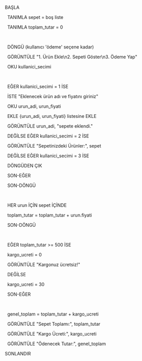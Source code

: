 BAŞLA

&nbsp; TANIMLA sepet = boş liste

&nbsp; TANIMLA toplam\_tutar = 0

&nbsp; 

&nbsp; DÖNGÜ (kullanıcı 'ödeme' seçene kadar)

&nbsp;   GÖRÜNTÜLE "1. Ürün Ekle\\n2. Sepeti Göster\\n3. Ödeme Yap"

&nbsp;   OKU kullanici\_secimi

&nbsp;   

&nbsp;   EĞER kullanici\_secimi = 1 İSE

&nbsp;     İSTE "Eklenecek ürün adı ve fiyatını giriniz"

&nbsp;     OKU urun\_adi, urun\_fiyati

&nbsp;     EKLE {urun\_adi, urun\_fiyati} listesine EKLE

&nbsp;     GÖRÜNTÜLE urun\_adi, "sepete eklendi."

&nbsp;   DEĞİLSE EĞER kullanici\_secimi = 2 İSE

&nbsp;     GÖRÜNTÜLE "Sepetinizdeki Ürünler:", sepet

&nbsp;   DEĞİLSE EĞER kullanici\_secimi = 3 İSE

&nbsp;     DÖNGÜDEN ÇIK

&nbsp;   SON-EĞER

&nbsp; SON-DÖNGÜ

&nbsp; 

&nbsp; HER urun İÇİN sepet İÇİNDE

&nbsp;   toplam\_tutar = toplam\_tutar + urun.fiyati

&nbsp; SON-DÖNGÜ

&nbsp; 

&nbsp; EĞER toplam\_tutar >= 500 İSE

&nbsp;   kargo\_ucreti = 0

&nbsp;   GÖRÜNTÜLE "Kargonuz ücretsiz!"

&nbsp; DEĞİLSE

&nbsp;   kargo\_ucreti = 30

&nbsp; SON-EĞER

&nbsp; 

&nbsp; genel\_toplam = toplam\_tutar + kargo\_ucreti

&nbsp; GÖRÜNTÜLE "Sepet Toplamı:", toplam\_tutar

&nbsp; GÖRÜNTÜLE "Kargo Ücreti:", kargo\_ucreti

&nbsp; GÖRÜNTÜLE "Ödenecek Tutar:", genel\_toplam

SONLANDIR

